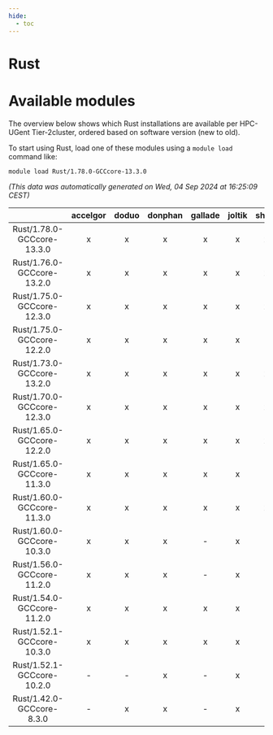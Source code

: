 ```yaml
---
hide:
  - toc
---
```


Rust
====

# Available modules


The overview below shows which Rust installations are available per HPC-UGent Tier-2cluster, ordered based on software version (new to old).

To start using Rust, load one of these modules using a `module load` command like:

```shell
module load Rust/1.78.0-GCCcore-13.3.0
```

*(This data was automatically generated on Wed, 04 Sep 2024 at 16:25:09 CEST)*  

| |accelgor|doduo|donphan|gallade|joltik|shinx|skitty|
| :---: | :---: | :---: | :---: | :---: | :---: | :---: | :---: |
|Rust/1.78.0-GCCcore-13.3.0|x|x|x|x|x|x|x|
|Rust/1.76.0-GCCcore-13.2.0|x|x|x|x|x|x|x|
|Rust/1.75.0-GCCcore-12.3.0|x|x|x|x|x|x|x|
|Rust/1.75.0-GCCcore-12.2.0|x|x|x|x|x|-|x|
|Rust/1.73.0-GCCcore-13.2.0|x|x|x|x|x|x|x|
|Rust/1.70.0-GCCcore-12.3.0|x|x|x|x|x|x|x|
|Rust/1.65.0-GCCcore-12.2.0|x|x|x|x|x|x|x|
|Rust/1.65.0-GCCcore-11.3.0|x|x|x|x|x|-|x|
|Rust/1.60.0-GCCcore-11.3.0|x|x|x|x|x|x|x|
|Rust/1.60.0-GCCcore-10.3.0|x|x|x|-|x|-|x|
|Rust/1.56.0-GCCcore-11.2.0|x|x|x|-|x|-|x|
|Rust/1.54.0-GCCcore-11.2.0|x|x|x|x|x|-|x|
|Rust/1.52.1-GCCcore-10.3.0|x|x|x|x|x|-|x|
|Rust/1.52.1-GCCcore-10.2.0|-|-|x|-|x|-|-|
|Rust/1.42.0-GCCcore-8.3.0|-|x|x|-|x|-|x|

